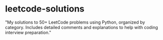 # leetcode-solutions
"My solutions to 50+ LeetCode problems using Python, organized by category. Includes detailed comments and explanations to help with coding interview preparation."
